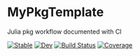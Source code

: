# MyPkgTemplate

Julia pkg workflow documented with CI

[![Stable](https://img.shields.io/badge/docs-stable-blue.svg)](https://ibnHatab.github.io/MyPkgTemplate.jl/stable/)
[![Dev](https://img.shields.io/badge/docs-dev-blue.svg)](https://ibnHatab.github.io/MyPkgTemplate.jl/dev/)
[![Build Status](https://github.com/ibnHatab/MyPkgTemplate.jl/actions/workflows/CI.yml/badge.svg?branch=main)](https://github.com/ibnHatab/MyPkgTemplate.jl/actions/workflows/CI.yml?query=branch%3Amain)
[![Coverage](https://codecov.io/gh/ibnHatab/MyPkgTemplate.jl/branch/main/graph/badge.svg)](https://codecov.io/gh/ibnHatab/MyPkgTemplate.jl)
